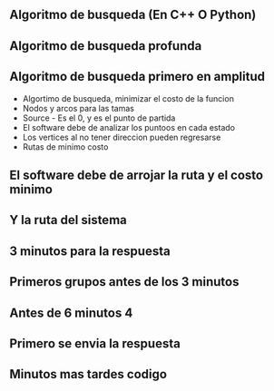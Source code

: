 ## Algoritmo de busqueda (En C++ O Python)
## Algoritmo de busqueda profunda
## Algoritmo de busqueda primero en amplitud

* Algortimo de busqueda, minimizar el costo de la funcion
* Nodos y arcos para las tamas 
* Source - Es el 0, y es el punto de partida
* El software debe de analizar los puntoos en cada estado
* Los vertices al no tener direccion pueden regresarse 
* Rutas de minimo costo

## El software debe de arrojar la ruta y el costo minimo 
## Y la ruta del sistema
## 3 minutos para la respuesta
## Primeros grupos antes de los 3 minutos
## Antes de 6 minutos 4
## Primero se envia la respuesta
## Minutos mas tardes codigo
    